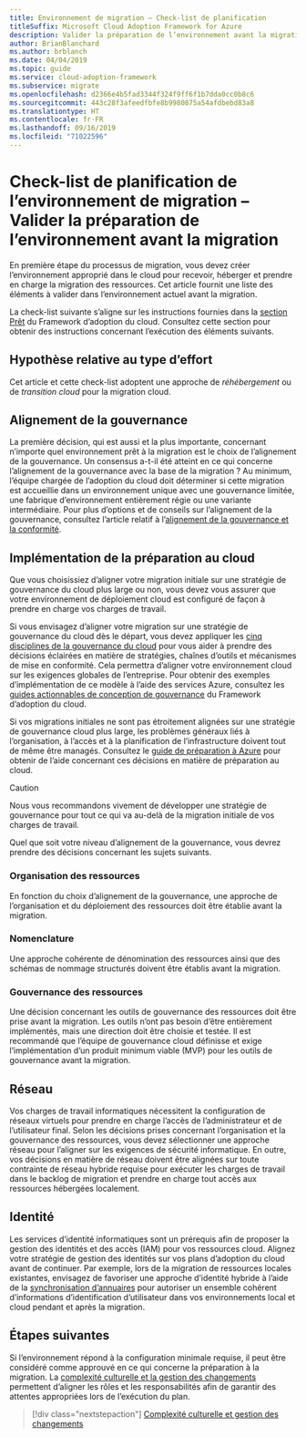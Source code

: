 ```yaml
---
title: Environnement de migration – Check-list de planification
titleSuffix: Microsoft Cloud Adoption Framework for Azure
description: Valider la préparation de l’environnement avant la migration
author: BrianBlanchard
ms.author: brblanch
ms.date: 04/04/2019
ms.topic: guide
ms.service: cloud-adoption-framework
ms.subservice: migrate
ms.openlocfilehash: d2366e4b5fad3344f324f9ff6f1b7dda0cc0b8c6
ms.sourcegitcommit: 443c28f3afeedfbfe8b9980875a54afdbebd83a8
ms.translationtype: HT
ms.contentlocale: fr-FR
ms.lasthandoff: 09/16/2019
ms.locfileid: "71022596"
---
```

# <a name="migration-environment-planning-checklist---validate-environmental-readiness-prior-to-migration"></a>Check-list de planification de l’environnement de migration – Valider la préparation de l’environnement avant la migration

En première étape du processus de migration, vous devez créer l’environnement approprié dans le cloud pour recevoir, héberger et prendre en charge la migration des ressources. Cet article fournit une liste des éléments à valider dans l’environnement actuel avant la migration.

La check-list suivante s’aligne sur les instructions fournies dans la [section Prêt](../../../ready/index.md) du Framework d’adoption du cloud. Consultez cette section pour obtenir des instructions concernant l’exécution des éléments suivants.

## <a name="effort-type-assumption"></a>Hypothèse relative au type d’effort

Cet article et cette check-list adoptent une approche de _réhébergement_ ou de _transition cloud_ pour la migration cloud.

## <a name="governance-alignment"></a>Alignement de la gouvernance

La première décision, qui est aussi et la plus importante, concernant n’importe quel environnement prêt à la migration est le choix de l’alignement de la gouvernance. Un consensus a-t-il été atteint en ce qui concerne l’alignement de la gouvernance avec la base de la migration ? Au minimum, l’équipe chargée de l’adoption du cloud doit déterminer si cette migration est accueillie dans un environnement unique avec une gouvernance limitée, une fabrique d’environnement entièrement régie ou une variante intermédiaire. Pour plus d’options et de conseils sur l’alignement de la gouvernance, consultez l’article relatif à l’[alignement de la gouvernance et la conformité](../../expanded-scope/governance-or-compliance.md).

## <a name="cloud-readiness-implementation"></a>Implémentation de la préparation au cloud

Que vous choisissiez d’aligner votre migration initiale sur une stratégie de gouvernance du cloud plus large ou non, vous devez vous assurer que votre environnement de déploiement cloud est configuré de façon à prendre en charge vos charges de travail.

Si vous envisagez d’aligner votre migration sur une stratégie de gouvernance du cloud dès le départ, vous devez appliquer les [cinq disciplines de la gouvernance du cloud](../../../govern/governance-disciplines.md) pour vous aider à prendre des décisions éclairées en matière de stratégies, chaînes d’outils et mécanismes de mise en conformité. Cela permettra d’aligner votre environnement cloud sur les exigences globales de l’entreprise. Pour obtenir des exemples d’implémentation de ce modèle à l’aide des services Azure, consultez les [guides actionnables de conception de gouvernance](../../../govern/guides/index.md) du Framework d’adoption du cloud.

Si vos migrations initiales ne sont pas étroitement alignées sur une stratégie de gouvernance cloud plus large, les problèmes généraux liés à l’organisation, à l’accès et à la planification de l’infrastructure doivent tout de même être managés. Consultez le [guide de préparation à Azure](../../../ready/azure-readiness-guide/index.md) pour obtenir de l’aide concernant ces décisions en matière de préparation au cloud.

> [!CAUTION]
> Nous vous recommandons vivement de développer une stratégie de gouvernance pour tout ce qui va au-delà de la migration initiale de vos charges de travail.

Quel que soit votre niveau d’alignement de la gouvernance, vous devrez prendre des décisions concernant les sujets suivants.

### <a name="resource-organization"></a>Organisation des ressources

En fonction du choix d’alignement de la gouvernance, une approche de l’organisation et du déploiement des ressources doit être établie avant la migration.

### <a name="nomenclature"></a>Nomenclature

Une approche cohérente de dénomination des ressources ainsi que des schémas de nommage structurés doivent être établis avant la migration.

### <a name="resource-governance"></a>Gouvernance des ressources

Une décision concernant les outils de gouvernance des ressources doit être prise avant la migration. Les outils n’ont pas besoin d’être entièrement implémentés, mais une direction doit être choisie et testée. Il est recommandé que l’équipe de gouvernance cloud définisse et exige l’implémentation d’un produit minimum viable (MVP) pour les outils de gouvernance avant la migration.

## <a name="network"></a>Réseau

Vos charges de travail informatiques nécessitent la configuration de réseaux virtuels pour prendre en charge l’accès de l’administrateur et de l’utilisateur final. Selon les décisions prises concernant l’organisation et la gouvernance des ressources, vous devez sélectionner une approche réseau pour l’aligner sur les exigences de sécurité informatique. En outre, vos décisions en matière de réseau doivent être alignées sur toute contrainte de réseau hybride requise pour exécuter les charges de travail dans le backlog de migration et prendre en charge tout accès aux ressources hébergées localement.

## <a name="identity"></a>Identité

Les services d’identité informatiques sont un prérequis afin de proposer la gestion des identités et des accès (IAM) pour vos ressources cloud. Alignez votre stratégie de gestion des identités sur vos plans d’adoption du cloud avant de continuer. Par exemple, lors de la migration de ressources locales existantes, envisagez de favoriser une approche d’identité hybride à l’aide de la [synchronisation d’annuaires](../../../decision-guides/identity/index.md) pour autoriser un ensemble cohérent d’informations d’identification d’utilisateur dans vos environnements local et cloud pendant et après la migration.

## <a name="next-steps"></a>Étapes suivantes

Si l’environnement répond à la configuration minimale requise, il peut être considéré comme approuvé en ce qui concerne la préparation à la migration. La [complexité culturelle et la gestion des changements](./cultural-complexity.md) permettent d’aligner les rôles et les responsabilités afin de garantir des attentes appropriées lors de l’exécution du plan.

> [!div class="nextstepaction"]
> [Complexité culturelle et gestion des changements](./cultural-complexity.md)
